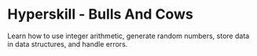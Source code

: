 # Hyperskill - Bulls And Cows
Learn how to use integer arithmetic, generate random numbers, store data in data structures, and handle errors.
